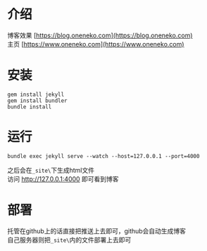 # 介绍
博客效果 [https://blog.oneneko.com](https://blog.oneneko.com)   
主页 [https://www.oneneko.com](https://www.oneneko.com)  
# 安装
```
gem install jekyll
gem install bundler
bundle install
```
# 运行
```
bundle exec jekyll serve --watch --host=127.0.0.1 --port=4000
```
之后会在`_site\`下生成html文件  
访问 http://127.0.0.1:4000 即可看到博客  
# 部署
托管在github上的话直接把推送上去即可，github会自动生成博客  
自己服务器则把`_site\`内的文件部署上去即可